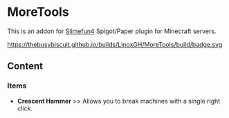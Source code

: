 # MoreTools
This is an addon for [Slimefun4](https://github.com/TheBusyBiscuit/Slimefun4) Spigot/Paper plugin for Minecraft servers.

https://thebusybiscuit.github.io/builds/LinoxGH/MoreTools/build/badge.svg

## Content
### Items
* <b>Crescent Hammer</b> >> Allows you to break machines with a single right click.
